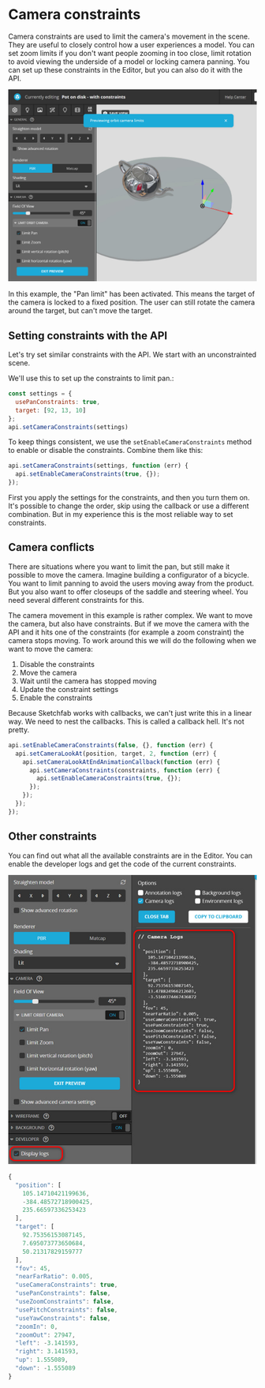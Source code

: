 <script setup>
import ModelLoading from '../../components/ModelLoading.vue'
import CodePenEmbed from '../../components/CodePenEmbed.vue'
</script>

# Camera constraints

Camera constraints are used to limit the camera's movement in the scene. They are useful to closely control how a user experiences a model. You can set zoom limits if you don't want people zooming in too close, limit rotation to avoid viewing the underside of a model or locking camera panning. You can set up these constraints in the Editor, but you can also do it with the API.

![Constraints](./studio-pan-constraints.jpg)

In this example, the "Pan limit" has been activated. This means the target of the camera is locked to a fixed position. The user can still rotate the camera around the target, but can't move the target.

<ModelLoading id="7b6c7c87d3a84c72991e37b7a732489d" :playersettings="{autostart:1}" />

## Setting constraints with the API

Let's try set similar constraints with the API. We start with an unconstrainted scene. 

We'll use this to set up the constraints to limit pan.:

```js
const settings = {
  usePanConstraints: true,
  target: [92, 13, 10]
};
api.setCameraConstraints(settings)
```

To keep things consistent, we use the `setEnableCameraConstraints` method to enable or disable the constraints. Combine them like this:
  
```js
api.setCameraConstraints(settings, function (err) {
  api.setEnableCameraConstraints(true, {});
});
```

First you apply the settings for the constraints, and then you turn them on. It's possible to change the order, skip using the callback or use a different combination. But in my experience this is the most reliable way to set constraints.

<CodePenEmbed id="bGOVjYL/433631197fa5bc0d73d31745730431ea" tab="result" />

## Camera conflicts

There are situations where you want to limit the pan, but still make it possible to move the camera. Imagine building a configurator of a bicycle. You want to limit panning to avoid the users moving away from the product. But you also want to offer closeups of the saddle and steering wheel. You need several different constraints for this.

<CodePenEmbed id="NWeGBJL/4a4a610cccfdbfeb5eb747745a1fb659" tab="result" />

The camera movement in this example is rather complex. We want to move the camera, but also have constraints. But if we move the camera with the API and it hits one of the constraints (for example a zoom constraint) the camera stops moving. To work around this we will do the following when we want to move the camera:

1. Disable the constraints
2. Move the camera
3. Wait until the camera has stopped moving
4. Update the constraint settings
5. Enable the constraints

Because Sketchfab works with callbacks, we can't just write this in a linear way. We need to nest the callbacks. This is called a callback hell. It's not pretty.

```js
api.setEnableCameraConstraints(false, {}, function (err) {
  api.setCameraLookAt(position, target, 2, function (err) {
    api.setCameraLookAtEndAnimationCallback(function (err) {
      api.setCameraConstraints(constraints, function (err) {
        api.setEnableCameraConstraints(true, {});
      });
    });
  });
});
```

## Other constraints

You can find out what all the available constraints are in the Editor. You can enable the developer logs and get the code of the current constraints.

![Constraints](./studio-log-constraints.jpg)

```js
{
  "position": [
    105.14710421199636,
    -384.48572718900425,
    235.66597336253423
  ],
  "target": [
    92.75356153087145,
    7.695073773650684,
    50.21317829159777
  ],
  "fov": 45,
  "nearFarRatio": 0.005,
  "useCameraConstraints": true,
  "usePanConstraints": false,
  "useZoomConstraints": false,
  "usePitchConstraints": false,
  "useYawConstraints": false,
  "zoomIn": 0,
  "zoomOut": 27947,
  "left": -3.141593,
  "right": 3.141593,
  "up": 1.555089,
  "down": -1.555089
}
```